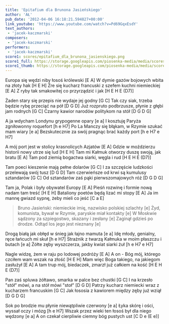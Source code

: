 ```yaml
---
title: 'Epitafium dla Brunona Jasieńskiego'
author: 'AŁ'
pub_date: '2012-04-06 16:18:21.594827+00:00'
link_youtube: 'https://www.youtube.com/watch?v=Pd69GqxEsdY'
text_authors:
 - 'jacek-kaczmarski'
composers:
 - 'jacek-kaczmarski'
performers:
 - 'jacek-kaczmarski'
score1: scores/epitafium_dla_brunona_jasienskiego.png
score1_full: https://storage.googleapis.com/piosenka-media/media/scores/epitafium_dla_brunona_jasienskiego.png
score1_thumb: https://storage.googleapis.com/piosenka-media/media/scores/epitafium_dla_brunona_jasienskiego.png.180x0_q85_upscale.jpg
---
```


Europa się wędzi niby łosoś królewski [E A]
W dymie gazów bojowych wbita na złoty hak [H E H]
Żre się kucharz francuski z szefem kuchni niemieckiej [E A]
Z ryby tak smakowitej co przyrządzić i jak [H E H E (D7)]

Żaden stary się przepis nie wydaje jej godny [G C]
Tak czy siak, trzeba będzie rybę przeciąć na pół [D G D]
Już rozpruto podbrzusze, płynie z głębi jam rodnych [G C]
Czarny kawior narodów politykom na stół [D G D G]

A ja wdycham Londynu grypogenne opary [e a]
I kosztuję Paryża zgniłowonny roquefort [h e H7]
Po La Manczy się błąkam, w Rzymie szukać mam wiary [e a]
Bezskutecznie za swój pragnąc brać każdy port [h e H7 e H7]

A mój port jest w stolicy krasnolicych Azjatów [E A]
Gdzie w moździerzu historii nowy utrze się lud [H E H]
Tam mi Kałmuk otworzy duszę swoją, jak bratu [E A]
Tam pod ziemią bogactwa siarki, węgla i rud [H E H E (D7)]

Tam poeci kieszenie mają pełne dolarów [G C]
I za szczęście ludzkości przelewają swój tusz [D G D]
Tam czerwieńsze od krwi są kumulusy sztandarów [G C]
Od sztandarów zaś pąki pierwszomajowych róż [D G D G]

Tam ja, Polak i były obywatel Europy [E A]
Pieśń rozwinę i formie nową nadam tam treść [H E H]
Bataliony poetów będą lizać mi stopy [E A]
Ja im mannę gwiazd sypnę, żeby mieli co jeść [C a E]

>Bruno Jasieński: niemieckie imię, nazwisko polskiej szlachty [e]
>Żyd, komunista, bywał w Rzymie, paryskie miał kontakty [e]
>W Moskwie sądzony za szpiegostwo, skazany i zesłany [e]
>Zaginął gdzieś po drodze. Odtąd los jego jest nieznany [e]

Drogą białą jak obłęd w śnieg jak łajno mamuta [e a]
Idę młody, genialny, ręce łańcuch mi skuł [h e H7]
Strażnik z twarzą Kałmuka w moim płaszczu i butach [e a]
Żółte zęby wyszczerza, jakby kwiat siarki żuł [h e H7 e H7]

Nagle widzę, żem w raju po lodowej podróży [E A]
A on - Bóg mój, którego czciłem wam wszak na złość [H E H]
Mam więc Boga takiego, na jakiegom zasłużył [E A]
A tam trup mój, biedaczek, zmarzł już całkiem na kość [H E H E (D7)]

Pan zaś spluwa żółtawo, smarka w palce bez chustki [G C]
I na krzesło "stół" mówi, a na stół mówi "stoł" [D G D]
Patrzy kucharz niemiecki wraz z kucharzem francuskim [G C]
Jak łososia z kawiorem między zęby już wziął [D G D G]

Sok po brodzie mu płynie niewątpliwie czerwony [e a]
Łyka skórę i ości, wyssał oczy i mózg  [h e H7]
Wszak przez wieki ten łosoś był dla niego wędzony [e a]
A on czekał cierpliwie ciemny bóg pustych ust [C D e (E e)]